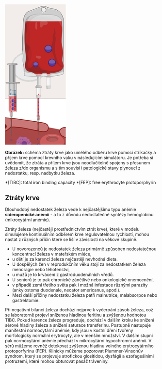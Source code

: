 <style>
img[alt^="ztraty"] {max-width:200px;}
</style>
<div class="w3-row">
<div class="w3-half w3-center">

![ztratyprijemkrve](ztratyprijemkrve.png)

**Obrázek:** schéma ztráty krve jako umělého odběru krve pomocí stříkačky a příjem krve pomocí krevního vaku v následujícím simulátoru. Je potřeba si uvědomit, že ztráta a příjem krve jsou neodlučitelně spojeny s přesunem železa z/do organismu a s tím souvisí i patologické stavy plynoucí z nedostatku, resp. nadbytku železa.

</div>
<div class="w3-half">
<div class="w3-justify w3-margin-left">

*[TIBC]: total iron binding capacity
*[FEP]: free erythrocyte protoporphyrin

## Ztráty krve
Dlouhodobý nedostatek železa vede k nejčastějšímu typu anémie **sideropenické anémii** - a to z důvodu nedostatečné syntézy hemoglobinu (mikrocytární anémie). 

Ztráty železa (nejčastěji prostřednictvím ztrát krve), které v modelu simulujeme kontinuálním odběrem krve regulovatelnou rychlostí, mohou nastat z různých příčin které se liší v závislosti na věkové skupině. 
* U novorozenců je nedostatek železa primárně způsoben nedostatečnou koncentrací železa v mateřském mléce, 
* u dětí je za karencí železa nejčastěji nevhodná dieta. 
* U dospělých žen v reprodukčním věku stojí za nedostatkem železa menoragie nebo těhotenství, 
* u mužů je to krvácení z gastroduodenálních vředů. 
* U seniorů je to pak chronické zánětlivé nebo onkologické onemocnění, 
* v případě zemí třetího světa pak i možná infestace různými parazity (ankylostoma duodenale, necator americanus, apod.). 
* Mezi další příčiny nedostatku železa patří malnutrice, malabsorpce nebo gastrektomie. 

Při negativní bilanci železa dochází nejprve k vyčerpání zásob železa, což se laboratorně projeví sníženou hladinou feritinu a zvýšenou hodnotou TIBC. Pokud karence železa progreduje, dochází v dalším kroku ke snížení sérové hladiny železa a snížení saturace transferinu. Postupně nastupuje manifestní normocytární anémie, kdy jsou v kostní dřeni tvořeny morfologicky normální erytrocyty, ale v menším množství. V dalším stupni pak normocytární anémie přechází v mikrocytární hypochromní anémii. V sérů můžeme rovněž detekovat zvýšenou hladinu volného erytrocytárního protoporfyrinu (FEP). Klinicky můžeme pozorovat Plummer-Vinsonův syndrom, který se projevuje atrofickou glositidou, dysfágií a ezofageálními protruzemi, které mohou obturovat pasáž tráveniny.

</div>
</div>
</div>



